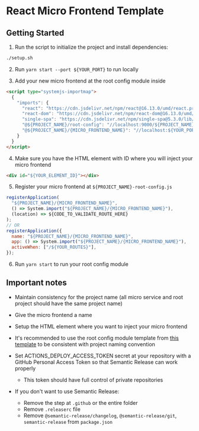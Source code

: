 # React Micro Frontend Template

## Getting Started

1. Run the script to initialize the project and install dependencies:

```bash
./setup.sh
```

2. Run `yarn start --port ${YOUR_PORT}` to run locally

3. Add your new micro frontend at the root config module inside

```html
<script type="systemjs-importmap">
  {
    "imports": {
      "react": "https://cdn.jsdelivr.net/npm/react@16.13.0/umd/react.production.min.js",
      "react-dom": "https://cdn.jsdelivr.net/npm/react-dom@16.13.0/umd/react-dom.production.min.js",
      "single-spa": "https://cdn.jsdelivr.net/npm/single-spa@5.3.0/lib/system/single-spa.min.js",
      "@${PROJECT_NAME}/root-config": "//localhost:9000/${PROJECT_NAME}-root-config.js",
      "@${PROJECT_NAME}/{MICRO_FRONTEND_NAME}": "//localhost:${YOUR_PORT}/${PROJECT_NAME}-{MICRO_FRONTEND_NAME}.js"
    }
  }
</script>
```

4. Make sure you have the HTML element with ID where you will inject your micro frontend

```html
<div id="${YOUR_ELEMENT_ID}"></div>
```

5. Register your micro frontend at `${PROJECT_NAME}-root-config.js`

```js
registerApplication(
  "${PROJECT_NAME}/{MICRO_FRONTEND_NAME}",
  () => System.import("${PROJECT_NAME}/{MICRO_FRONTEND_NAME}"),
  (location) => ${CODE_TO_VALIDATE_ROUTE_HERE}
);
// OR
registerApplication({
  name: "${PROJECT_NAME}/{MICRO_FRONTEND_NAME}",
  app: () => System.import("${PROJECT_NAME}/{MICRO_FRONTEND_NAME}"),
  activeWhen: ["/${YOUR_ROUTES}"],
});
```

6. Run `yarn start` to run your root config module

## Important notes

- Maintain consistency for the project name (all micro service and root project should have the same project name)

- Give the micro frontend a name

- Setup the HTML element where you want to inject your micro frontend

- It's recommended to use the root config module template from [this template](https://github.com/edwardramirez31/micro-frontend-root-template) to be consistent with project naming convention

- Set ACTIONS_DEPLOY_ACCESS_TOKEN secret at your repository with a GitHub Personal Access Token so that Semantic Release can work properly

  - This token should have full control of private repositories

- If you don't want to use Semantic Release:

  - Remove the step at `.github` or the entire folder
  - Remove `.releaserc` file
  - Remove `@semantic-release/changelog`, `@semantic-release/git`, `semantic-release` from `package.json`
